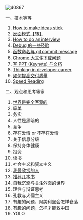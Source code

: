 ![40867](https://user-images.githubusercontent.com/14243932/83179264-5abecd00-a154-11ea-8348-27450ef9ac82.png)

一、技术等等
1. [How to make ideas stick](https://github.com/gy134340/blog/issues/10)
11. [反面模式【转】](https://github.com/gy134340/blog/issues/15)
10. [How to do an interview](https://github.com/gy134340/blog/issues/14)
3. [Debug 的一些经验](https://github.com/gy134340/blog/issues/7)
4. [函数命名与 git commit message](https://github.com/gy134340/blog/issues/3)
5. [Chrome 大文件下载问题](https://github.com/gy134340/blog/issues/4)
7. [写 PPT (Keynote) 与文档 ](https://github.com/gy134340/blog/issues/11)
8. [Thinking in developer career](https://github.com/gy134340/blog/issues/12)
9. [如何提高交付质量](https://github.com/gy134340/blog/issues/13)
12. [Speed Reading](https://github.com/gy134340/blog/issues/16)

二、观点和思考等等
1. [世界是完全客观的](https://github.com/gy134340/blog/issues/20)
1. [简单](https://github.com/gy134340/blog/issues/21)
2. 务实
4. 人性是黑暗的
5. 竞争
6. 存在爱情 or 不存在爱情
2. 关于信息分级
7. 保持身体健康
8. 投资
9. 读书
10. 社会主义和资本主义
11. [我最欣赏的人](https://github.com/gy134340/blog/issues/18)
11. [推荐几本书](https://github.com/gy134340/blog/issues/19)
12. 自我沉溺与关注外面的世界
13. 理性与辩证思考
14. 孔教与犬儒主义
15. 有趣的问题，阿美利坚会怎样衰落
16. 有趣的问题，怎样才能救中国
17. YOLO

